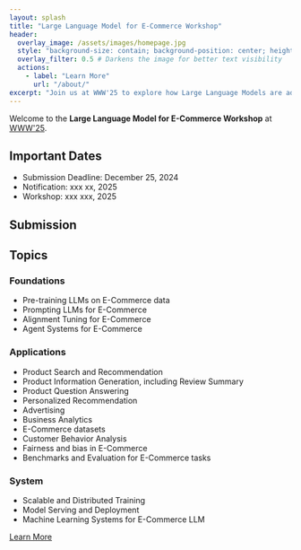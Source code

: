 ```yaml
---
layout: splash
title: "Large Language Model for E-Commerce Workshop"
header:
  overlay_image: /assets/images/homepage.jpg
  style: "background-size: contain; background-position: center; height: auto; min-height: 100vh;"
  overlay_filter: 0.5 # Darkens the image for better text visibility
  actions:
    - label: "Learn More"
      url: "/about/"
excerpt: "Join us at WWW'25 to explore how Large Language Models are advancing e-commerce research and applications."
---
```



Welcome to the **Large Language Model for E-Commerce Workshop** at [WWW'25](https://www2025.thewebconf.org/).

## Important Dates
- Submission Deadline: December 25, 2024
- Notification: xxx xx, 2025
- Workshop: xxx xxx, 2025

## Submission



## Topics
### Foundations
- Pre-training LLMs on E-Commerce data
- Prompting LLMs for E-Commerce
- Alignment Tuning for E-Commerce
- Agent Systems for E-Commerce

### Applications
- Product Search and Recommendation
- Product Information Generation, including Review Summary
- Product Question Answering
- Personalized Recommendation
- Advertising
- Business Analytics
- E-Commerce datasets
- Customer Behavior Analysis
- Fairness and bias in E-Commerce
- Benchmarks and Evaluation for E-Commerce tasks

### System
- Scalable and Distributed Training
- Model Serving and Deployment
- Machine Learning Systems for E-Commerce LLM


[Learn More](/cfp/)
